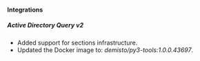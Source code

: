 
#### Integrations
##### Active Directory Query v2
- Added support for sections infrastructure.
- Updated the Docker image to: *demisto/py3-tools:1.0.0.43697*.
